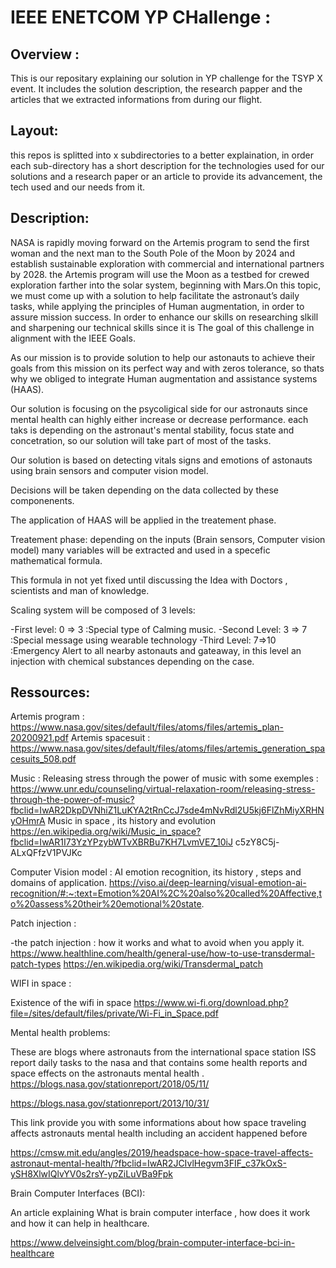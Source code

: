 # IEEE ENETCOM YP CHallenge :

## Overview :
This is our repositary explaining our solution in YP challenge for the TSYP X event. It includes the solution description, the research papper and the articles that we extracted informations from during our flight.

## Layout: 
this repos is splitted into x subdirectories to a better explaination, in order each sub-directory has a short description for the technologies used for our solutions and a research paper or an article to provide its advancement, the tech used and our needs from it.


## Description: 
NASA is rapidly moving forward on the Artemis program to send the
first woman and the next man to the South Pole of the Moon by 2024
and establish sustainable exploration with commercial and
international partners by 2028. the Artemis program will use the
Moon as a testbed for crewed exploration farther into the solar
system, beginning with Mars.On this topic, we must come up with a solution to help facilitate the astronaut’s
daily tasks, while applying the principles of Human augmentation, in order to assure mission success. In order to enhance our skills on researching slkill and sharpening our technical skills since it is The goal of this challenge in alignment with the IEEE Goals.

As our mission is to provide solution to help our astonauts to achieve their goals from this mission on its perfect way and with zeros tolerance, so thats why we obliged to integrate Human augmentation and assistance systems (HAAS).

Our solution is focusing on the psycoligical side for our astronauts since mental health can highly either increase or decrease performance.
each taks is depending on the astronaut's mental stability, focus state and concetration, so our solution will take part of most of the tasks.

Our solution is based on detecting vitals signs and emotions of astonauts using brain sensors and computer vision model.

Decisions will be taken depending on the data collected by these componenents. 

The application of HAAS will be applied in the treatement phase.

Treatement phase:
depending on the inputs (Brain sensors, Computer vision model) many variables will be extracted and used in a specefic mathematical formula.

This formula in not yet fixed until discussing the Idea with Doctors , scientists and man of knowledge.

Scaling system will be composed of 3 levels:

-First level:   0 => 3  :Special type of Calming music.	
-Second Level:  3 => 7  :Special message using wearable technology
-Third Level:   7=>10   :Emergency Alert to all nearby astonauts and gateaway, in this level an injection with chemical substances depending on the case.

## Ressources: 

Artemis program :
https://www.nasa.gov/sites/default/files/atoms/files/artemis_plan-20200921.pdf
Artemis spacesuit :
https://www.nasa.gov/sites/default/files/atoms/files/artemis_generation_spacesuits_508.pdf

Music :
  Releasing stress through the power of music with some exemples :
https://www.unr.edu/counseling/virtual-relaxation-room/releasing-stress-through-the-power-of-music?fbclid=IwAR2DkpDVNhiZ1LuKYA2tRnCcJ7sde4mNvRdl2U5kj6FlZhMiyXRHNyOHmrA
  Music in space , its history and evolution
https://en.wikipedia.org/wiki/Music_in_space?fbclid=IwAR1I73YzYPzybWTvXBRBu7KH7LvmVE7_10iJ
c5zY8C5j-ALxQFfzV1PVJKc

Computer Vision model :
AI emotion recognition, its history , steps and domains of application.
https://viso.ai/deep-learning/visual-emotion-ai-recognition/#:~:text=Emotion%20AI%2C%20also%20called%20Affective,to%20assess%20their%20emotional%20state.

Patch injection :

-the patch injection : how it works and what to avoid when you apply it.
https://www.healthline.com/health/general-use/how-to-use-transdermal-patch-types
https://en.wikipedia.org/wiki/Transdermal_patch

WIFI in space :

Existence of the wifi in space
https://www.wi-fi.org/download.php?file=/sites/default/files/private/Wi-Fi_in_Space.pdf

Mental health problems:

These are blogs where astronauts from the international space station ISS report daily tasks to the nasa and that contains some health reports and space effects on the astronauts  mental health .
https://blogs.nasa.gov/stationreport/2018/05/11/

https://blogs.nasa.gov/stationreport/2013/10/31/

This link provide you with some informations about how space traveling affects astronauts mental health including an accident happened before 

https://cmsw.mit.edu/angles/2019/headspace-how-space-travel-affects-astronaut-mental-health/?fbclid=IwAR2JCIvlHegvm3FIF_c37kOxS-ySH8XlwIQlvYV0s2rsY-ypZiLuVBa9Fpk

Brain Computer Interfaces (BCI):

An article explaining What is brain computer interface , how does it work and how it can help in healthcare.

https://www.delveinsight.com/blog/brain-computer-interface-bci-in-healthcare

